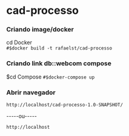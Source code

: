 # cad-processo
<h3>Criando image/docker</h3>
cd Docker
<br>
<code>#$docker build -t rafaelst/cad-processo</code>
<br>
<h3>Criando link <coded>db::web</code>com compose</h3>
$cd Compose
<code>#$docker-compose up</code>
<h3>Abrir navegador</h3>
<code>http://localhost/cad-processo-1.0-SNAPSHOT/</code>
<p>-----ou-----</p>
<code>http://localhost</code>

